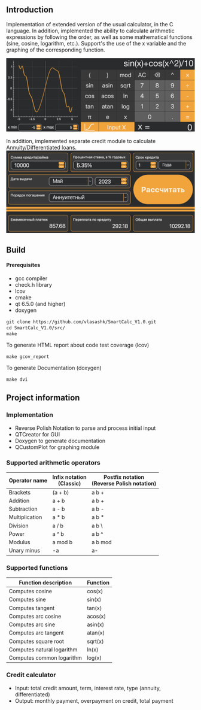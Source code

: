 ## Introduction

Implementation of extended version of the usual calculator, in the C language. In addition, implemented the ability to calculate arithmetic expressions by following the order, as well as some mathematical functions (sine, cosine, logarithm, etc.).
Support's the use of the x variable and the graphing of the corresponding function.

![Calculator with graphing](misc/main_calc.png)

In addition, implemented separate credit module to calculate Annuity/Differentiated loans.
![Calculator with graphing](misc/credit.png)

## Build
#### Prerequisites
- gcc compiler
- check.h library
- lcov
- cmake
- qt 6.5.0 (and higher)
- doxygen

```
git clone https://github.com/vlasashk/SmartCalc_V1.0.git
cd SmartCalc_V1.0/src/
make
```

To generate HTML report about code test coverage (lcov)
```
make gcov_report
```

To generate Documentation (doxygen)
```
make dvi
```
## Project information
### Implementation
- Reverse Polish Notation to parse and process initial input
- QTCreator for GUI
- Doxygen to generate documentation
- QCustomPlot for graphing module

### Supported arithmetic operators

| Operator name  | Infix notation <br /> (Classic) | Postfix notation <br /> (Reverse Polish notation) |
|----------------|---------------------------------|---------------------------------------------------|
| Brackets       | (a + b)                         | a b +                                             |
| Addition       | a + b                           | a b +                                             |
| Subtraction    | a - b                           | a b -                                             |
| Multiplication | a * b                           | a b *                                             |
| Division       | a / b                           | a b \                                             |
| Power          | a ^ b                           | a b ^                                             |
| Modulus        | a mod b                         | a b mod                                           |
| Unary minus    | -a                              | a-                                                |

### Supported functions
| Function description       | Function |
|----------------------------|----------|
| Computes cosine            | cos(x)   |
| Computes sine              | sin(x)   |
| Computes tangent           | tan(x)   |
| Computes arc cosine        | acos(x)  |
| Computes arc sine          | asin(x)  |
| Computes arc tangent       | atan(x)  |
| Computes square root       | sqrt(x)  |
| Computes natural logarithm | ln(x)    |
| Computes common logarithm  | log(x)   |

### Credit calculator
- Input: total credit amount, term, interest rate, type (annuity, differentiated)
- Output: monthly payment, overpayment on credit, total payment
     